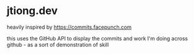 # jtiong.dev

heavily inspired by https://commits.facepunch.com

this uses the GitHub API to display the commits and work I'm doing across github - as a sort of demonstration of skill
